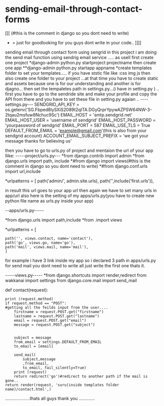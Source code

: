# sending-email-through-contact-forms
[[[
(#this is the comment in django so you dont need to write)
* = just for goodlooking for you guys dont write in your code..
]]]]

sending email through contact form using sengrid
 in this project i am doing the send mail function using sendrig email service .....
 as usell  first create one project 
 *django-admin python.py startproject projectname
 then create one app
 **django-admin python.py startapp appname 
 *create templates folder to set your templates.....
 if you have ststic file like :css img js then also create one folder to your project ...at that time you have to create static and assets 
 because one is for our understanding and another is for djagno...
 then set the tempaletes path in settings.py...(i have in setting.py )
 ..
 first you have to go to the sendride site and make your profile and copy the API from there and you have to set these file in setting.py agaian ..
 ----settings.py---
 SENDGRID_API_KEY = os.getenv('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')
EMAIL_HOST = 'smtp.sendgrid.net'
EMAIL_HOST_USER = 'username of sendgrid'
EMAIL_HOST_PASSWORD = 'yourpassword of sendgrid'
EMAIL_PORT = 587
EMAIL_USE_TLS = True
DEFAULT_FROM_EMAIL = 'example@gmail.com'(this is also from your sendgrid account)
ACCOUNT_EMAIL_SUBJECT_PREFIX = 'we got your message thanks for believing us'

then you have to go to urls.py of project and mentaion the url of your app llike:
-----project/urls.py---
*from django.contrib import admin
*from django.urls import path, include
*#from django import views(#this is the comment in django so you dont need to write)
*#from django.conf.urls import url,include


*urlpatterns = [
    path('admin/', admin.site.urls),
    path('',include('first.urls')),


in result this url goes to your app url then again we have to set many urls in app/url also 
here is the setting of my apps/urls.py(you have to create new python file name as urls.py inside your app)

--apps/urls.py-----

*from django.urls import path,include
*from .import views

*urlpatterns = [

    path('', views.contact, name='contact'),
    path('go', views.go, name='go'),
    path('mail', views.mail, name='mail'),
    ]
    
for example i have 3 link inside my app so i declared 3 path in apps/urls.py
for send mail you dont need to write all just write the first one thats it.

-----views.py-----
*from django.shortcuts import render,redirect
from wakkanai import settings
from django.core.mail import send_mail

def contact(request):

    print (request.method)
    if request.method == "POST":
    #getting all the feilds input from the user....
        firstname = request.POST.get("firstname")
        lastname = request.POST.get("lastname")
        email = request.POST.get("email")
        message = request.POST.get("subject")


        subject = message
        from_email = settings.DEFAULT_FROM_EMAIL
        to_email = [email]

        send_mail(
            subject,message
            ,from_email,
            to_email, fail_silently=True)
        print (request)
        return redirect('go')#redirect to another path if the mail is gone..
    return render(request, 'suru(inside templates folder name)/contact.html',)

....................thats all guys thank you .............
